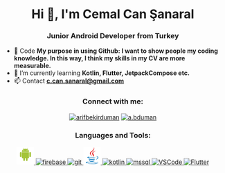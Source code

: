 <h1 align="center">Hi 👋, I'm Cemal Can Şanaral</h1>
<h3 align="center">Junior Android Developer from Turkey</h3>

- 💬 Code **My purpose in using Github: I want to show people my coding knowledge. In this way, I think my skills in my CV are more measurable.**
- 🌱 I’m currently learning **Kotlin, Flutter, JetpackCompose etc.**
- 📫 Contact **c.can.sanaral@gmail.com**

<h3 align="center">Connect with me:</h3>
<p align="center">
<a href="https://linkedin.com/in/cemalcansanaral" target="blank"><img align="center" src="https://raw.githubusercontent.com/rahuldkjain/github-profile-readme-generator/master/src/images/icons/Social/linked-in-alt.svg" alt="arifbekirduman" height="30" width="40" /></a>
<a href="https://www.instagram.com/cemal.can.sanaral/" target="blank"><img align="center" src="https://raw.githubusercontent.com/rahuldkjain/github-profile-readme-generator/master/src/images/icons/Social/instagram.svg" alt="a.bduman" height="30" width="40" /></a>
</p>

<h3 align="center">Languages and Tools:</h3>
<p align="center"> <a href="https://developer.android.com" target="_blank"> <img src="https://raw.githubusercontent.com/devicons/devicon/master/icons/android/android-original-wordmark.svg" alt="android" width="40" height="40"/> </a> <a href="https://firebase.google.com/" target="_blank"> <img src="https://www.vectorlogo.zone/logos/firebase/firebase-icon.svg" alt="firebase" width="40" height="40"/> </a> <a href="https://git-scm.com/" target="_blank"> <img src="https://www.vectorlogo.zone/logos/git-scm/git-scm-icon.svg" alt="git" width="40" height="40"/> </a> <a href="https://www.java.com" target="_blank"> <img src="https://raw.githubusercontent.com/devicons/devicon/master/icons/java/java-original.svg" alt="java" width="40" height="40"/> </a> <a href="https://kotlinlang.org" target="_blank"> <img src="https://www.vectorlogo.zone/logos/kotlinlang/kotlinlang-icon.svg" alt="kotlin" width="40" height="40"/> </a> <a href="https://www.microsoft.com/en-us/sql-server" target="_blank"> <img src="https://www.svgrepo.com/show/303229/microsoft-sql-server-logo.svg" alt="mssql" width="40" height="40"/> </a> <a href="https://code.visualstudio.com/" target="_blank"> <img src="https://www.svgrepo.com/show/303535/visual-studio-code-logo.svg" alt="VSCode" width="40" height="40"/> </a>  <a href="https://flutter.dev/" target="_blank"> <img src="https://www.svgrepo.com/show/353751/flutter.svg" alt="Flutter" width="40" height="40"/> </a></p>
